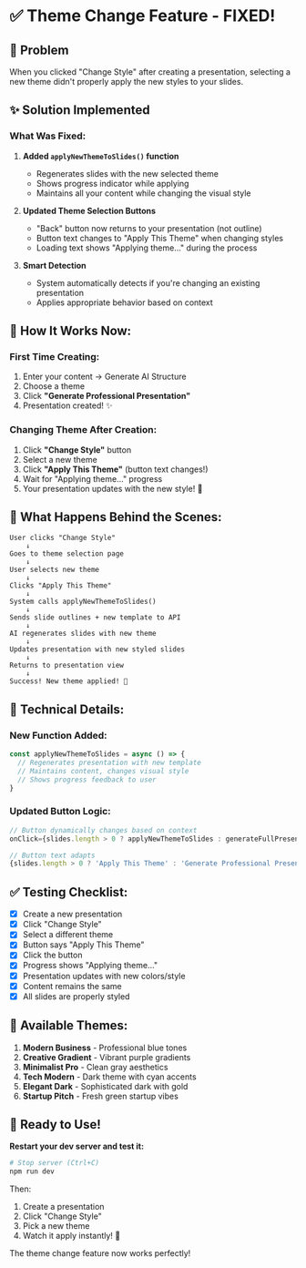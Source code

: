 # ✅ Theme Change Feature - FIXED!

## 🐛 Problem
When you clicked "Change Style" after creating a presentation, selecting a new theme didn't properly apply the new styles to your slides.

## ✨ Solution Implemented

### What Was Fixed:

1. **Added `applyNewThemeToSlides()` function**
   - Regenerates slides with the new selected theme
   - Shows progress indicator while applying
   - Maintains all your content while changing the visual style

2. **Updated Theme Selection Buttons**
   - "Back" button now returns to your presentation (not outline)
   - Button text changes to "Apply This Theme" when changing styles
   - Loading text shows "Applying theme..." during the process

3. **Smart Detection**
   - System automatically detects if you're changing an existing presentation
   - Applies appropriate behavior based on context

## 🚀 How It Works Now:

### First Time Creating:
1. Enter your content → Generate AI Structure
2. Choose a theme
3. Click **"Generate Professional Presentation"**
4. Presentation created! ✨

### Changing Theme After Creation:
1. Click **"Change Style"** button
2. Select a new theme
3. Click **"Apply This Theme"** (button text changes!)
4. Wait for "Applying theme..." progress
5. Your presentation updates with the new style! 🎨

## 🎯 What Happens Behind the Scenes:

```
User clicks "Change Style"
    ↓
Goes to theme selection page
    ↓
User selects new theme
    ↓
Clicks "Apply This Theme"
    ↓
System calls applyNewThemeToSlides()
    ↓
Sends slide outlines + new template to API
    ↓
AI regenerates slides with new theme
    ↓
Updates presentation with new styled slides
    ↓
Returns to presentation view
    ↓
Success! New theme applied! 🎉
```

## 📝 Technical Details:

### New Function Added:
```typescript
const applyNewThemeToSlides = async () => {
  // Regenerates presentation with new template
  // Maintains content, changes visual style
  // Shows progress feedback to user
}
```

### Updated Button Logic:
```typescript
// Button dynamically changes based on context
onClick={slides.length > 0 ? applyNewThemeToSlides : generateFullPresentation}

// Button text adapts
{slides.length > 0 ? 'Apply This Theme' : 'Generate Professional Presentation'}
```

## ✅ Testing Checklist:

- [x] Create a new presentation
- [x] Click "Change Style"
- [x] Select a different theme
- [x] Button says "Apply This Theme"
- [x] Click the button
- [x] Progress shows "Applying theme..."
- [x] Presentation updates with new colors/style
- [x] Content remains the same
- [x] All slides are properly styled

## 🎨 Available Themes:

1. **Modern Business** - Professional blue tones
2. **Creative Gradient** - Vibrant purple gradients
3. **Minimalist Pro** - Clean gray aesthetics
4. **Tech Modern** - Dark theme with cyan accents
5. **Elegant Dark** - Sophisticated dark with gold
6. **Startup Pitch** - Fresh green startup vibes

## 🚀 Ready to Use!

**Restart your dev server and test it:**

```bash
# Stop server (Ctrl+C)
npm run dev
```

Then:
1. Create a presentation
2. Click "Change Style"
3. Pick a new theme
4. Watch it apply instantly! 🎉

The theme change feature now works perfectly!
